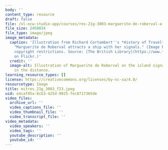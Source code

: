 ```yaml
---
body: ''
content_type: resource
draft: false
file: /ol-ocw-studio-app/courses/res-21g-3003-marguerite-de-roberval-a-web-based-approach-to-teaching-a-renaissance-heroine-fall-2023/mitres_21g_3003_f23.jpeg
file_size: 2450034
file_type: image/jpeg
image_metadata:
  caption: 'Illustration from Richard Cortambert''s *History of Travel*. Caption:
    "Marguerite de Roberval attracts a ship with her signals." (Image has no known
    copyright restrictions. Source: [The British Library](https://www.flickr.com/photos/12403504@N02/11161655206)
    on Flickr.)'
  credit: ''
  image-alt: Illustration of Marguerite de Roberval on the island signaling a ship
    in the distance.
learning_resource_types: []
license: https://creativecommons.org/licenses/by-nc-sa/4.0/
resourcetype: Image
title: mitres_21g_3003_f23.jpeg
uid: e4caf45a-8cb3-425d-9025-fec8717365de
video_files:
  archive_url: ''
  video_captions_file: ''
  video_thumbnail_file: ''
  video_transcript_file: ''
video_metadata:
  video_speakers: ''
  video_tags: ''
  youtube_description: ''
  youtube_id: ''
---
```

